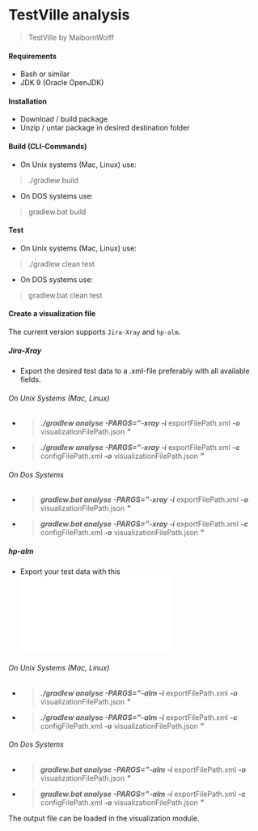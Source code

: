 # TestVille analysis

> TestVille by MaibornWolff

#### Requirements
* Bash or similar
* JDK 9 (Oracle OpenJDK)

#### Installation 
* Download / build package
* Unzip / untar package in desired destination folder

#### Build (CLI-Commands)
* On Unix systems (Mac, Linux) use:
> ./gradlew build

* On DOS systems use:
> gradlew.bat build

#### Test
* On Unix systems (Mac, Linux) use:
> ./gradlew clean test

* On DOS systems use:
> gradlew.bat clean test

#### Create a visualization file
The current version supports `Jira-Xray` and `hp-alm`.

##### Jira-Xray
* Export the desired test data to a .xml-file preferably with all available fields.

###### On Unix Systems (Mac, Linux)
* > ***./gradlew analyse -PARGS="-xray -i*** exportFilePath.xml ***-o*** visualizationFilePath.json ***"***
* > ***./gradlew analyse -PARGS="-xray -i*** exportFilePath.xml ***-c*** configFilePath.xml ***-o*** visualizationFilePath.json ***"***

###### On Dos Systems
* > ***gradlew.bat analyse -PARGS="-xray -i*** exportFilePath.xml ***-o*** visualizationFilePath.json ***"***
* > ***gradlew.bat analyse -PARGS="-xray -i*** exportFilePath.xml ***-c*** configFilePath.xml ***-o*** visualizationFilePath.json ***"***


##### hp-alm
* Export your test data with this ![sql-file](./export.sql)
###### On Unix Systems (Mac, Linux)
* > ***./gradlew analyse -PARGS="-alm -i*** exportFilePath.xml ***-o*** visualizationFilePath.json ***"***
* > ***./gradlew analyse -PARGS="-alm -i*** exportFilePath.xml ***-c*** configFilePath.xml ***-o*** visualizationFilePath.json ***"***

###### On Dos Systems
* > ***gradlew.bat analyse -PARGS="-alm -i*** exportFilePath.xml ***-o*** visualizationFilePath.json ***"***
* > ***gradlew.bat analyse -PARGS="-alm -i*** exportFilePath.xml ***-c*** configFilePath.xml ***-o*** visualizationFilePath.json ***"***


The output file can be loaded in the visualization module.
